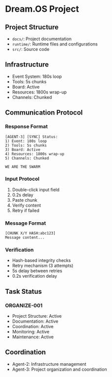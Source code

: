 # Dream.OS Project

## Project Structure
- `docs/`: Project documentation
- `runtime/`: Runtime files and configurations
- `src/`: Source code

## Infrastructure
- Event System: 180s loop
- Tools: 5s chunks
- Board: Active
- Resources: 1800s wrap-up
- Channels: Chunked

## Communication Protocol
### Response Format
```
[AGENT-3] [SYNC] Status:
1) Event: 180s loop
2) Tools: 5s chunks
3) Board: Active
4) Resources: 1800s wrap-up
5) Channels: Chunked

WE ARE THE SWARM
```

### Input Protocol
1. Double-click input field
2. 0.2s delay
3. Paste chunk
4. Verify content
5. Retry if failed

### Message Format
```
[CHUNK X/Y HASH:abc123]
Message content...
```

### Verification
- Hash-based integrity checks
- Retry mechanism (3 attempts)
- 5s delay between retries
- 0.2s verification delay

## Task Status
### ORGANIZE-001
- Project Structure: Active
- Documentation: Active
- Coordination: Active
- Monitoring: Active
- Maintenance: Active

## Coordination
- Agent-2: Infrastructure management
- Agent-3: Project organization and coordination
